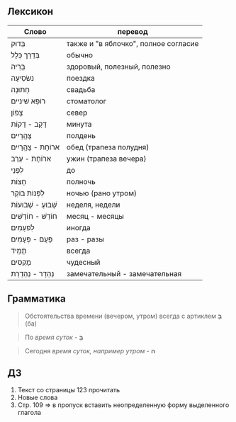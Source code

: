 ## Лексикон

Слово|перевод
|---|---|
בֵּדוּק|также и "в яблочко", полное согласие
בְּדֵרֵך כְּלָל|обычно
בָּרִיה|здоровый, полезный, полезно
נשׂסִיעָה|поездка
חָתוּנָה|свадьба
רוֹפֵא שׁיניים|стоматолог
צָפוֹן|север
דָקָב - דָקוֹת|минута
צָהְָרָיִים|полдень
ארוֹחָת - צָהְָרָיִים|обед (трапеза полудня)
ארוֹחָת - עֵרֵב|ужин (трапеза вечера)
לִפְּנֵי|до
חָצוֹת|полночь
לִפְּנוֹת בוֹקְר|ночью (рано утром)
שָׁבוּעָ - שָׁבוּעוֹת|неделя, недели
חוֹדֵשׁ - חוֹדָשִׁים|месяц - месяцы
לִפעָמִים|иногда
פָּעֻם - פְּעָמִים|раз - разы
תָמִיד|всегда
מָקְסִים|чудесный
נֵהֵדָר - נֵהֵדֵרֵת|замечательный - замечательная

## Грамматика

>Обстоятельства времени (вечером, утром) всегда с артиклем **בָּ** (ба)

>По _время суток_ - **בָּ**

>Сегодня _время суток, например утром_ - **ה**

## ДЗ

1. Текст со страницы 123 прочитать
2. Новые слова
3. Стр. 109 => в пропуск вставить неопределенную форму выделенного глагола
